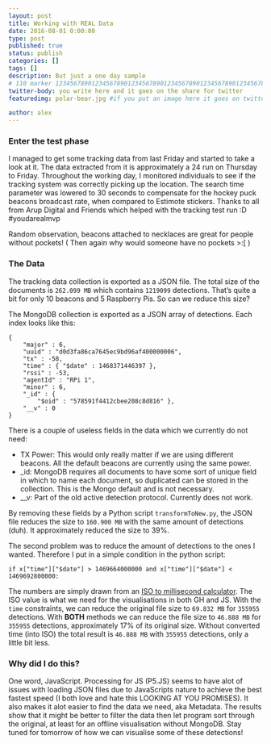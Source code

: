 ```yaml
---
layout: post
title: Working with REAL Data
date: 2016-08-01 0:00:00
type: post
published: true
status: publish
categories: []
tags: []
description: But just a one day sample
# 110 marker 1234567890123456789012345678901234567890123456789012345678901234567890123456789012345678901234567890123456789
twitter-body: you write here and it goes on the share for twitter
featuredimg: polar-bear.jpg #if you put an image here it goes on twitter too

author: alex
---
```


### Enter the test phase

I managed to get some tracking data from last Friday and started to take a look at it. The data extracted from it is approximately a 24 run on Thursday to Friday. Throughout the working day, I monitored individuals to see if the tracking system was correctly picking up the location. The search time parameter was lowered to 30 seconds to compensate for the hockey puck beacons broadcast rate, when compared to Estimote stickers. Thanks to all from Arup Digital and Friends which helped with the tracking test run :D #youdarealmvp

Random observation, beacons attached to necklaces are great for people without pockets! ( Then again why would someone have no pockets >:[ )

### The Data

The tracking data collection is exported as a JSON file. The total size of the documents is `262.099 MB` which contains `1219099` detections. That’s quite a bit for only 10 beacons and 5 Raspberry Pis. So can we reduce this size?

The MongoDB collection is exported as a JSON array of detections. Each index looks like this:

	{
		"major" : 6,
		"uuid" : "d0d3fa86ca7645ec9bd96af400000006",
		"tx" : -58,
		"time" : { "$date" : 1468371446397 },
		"rssi" : -53,
		"agentId" : "RPi 1",
		"minor" : 6,
		"_id" : {
			"$oid" : "578591f4412cbee208c8d816" },
		"__v" : 0 
	}

There is a couple of useless fields in the data which we currently do not need:

- TX Power: This would only really matter if we are using different beacons. All the default beacons are currently using the same power.
- _id: MongoDB requires all documents to have some sort of unique field in which to name each document, so duplicated can be stored in the collection. This is the Mongo default and is not necessary.
- __v: Part of the old active detection protocol. Currently does not work.

By removing these fields by a Python script `transformToNew.py`, the JSON file reduces the size to `160.900 MB` with the same amount of detections (duh). It approximately reduced the size to 39%.

The second problem was to reduce the amount of detections to the ones I wanted. Therefore I put in a simple condition in the python script:

	if x["time"]["$date"] > 1469664000000 and x["time"]["$date"] < 1469692800000:

The numbers are simply drawn from an [ISO to millisecond calculator](http://www.ruddwire.com/handy-code/date-to-millisecond-calculators/#.V59KqjXFjps). The ISO value is what we need for the visualisations in both GH and JS. With the `time` constraints, we can reduce the original file size to `69.832 MB` for `355955` detections. With **BOTH** methods we can reduce the file size to `46.888 MB` for `355955` detections, approximately 17% of its original size. Without converted time (into ISO) the total result is `46.888 MB` with `355955` detections, only a little bit less.

### Why did I do this?

One word, JavaScript. Processing for JS (P5.JS) seems to have alot of issues with loading JSON files due to JavaScripts nature to achieve the best fastest speed (I both love and hate this LOOKING AT YOU PROMISES). It also makes it alot easier to find the data we need, aka Metadata. The results show that it might be better to filter the data then let program sort through the original, at least for an offline visualisation without MongoDB. Stay tuned for tomorrow of how we can visualise some of these detections!
